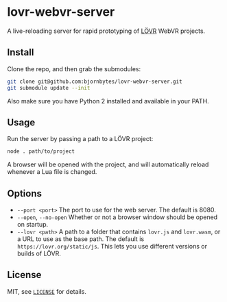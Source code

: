 lovr-webvr-server
===

A live-reloading server for rapid prototyping of [LÖVR](https://lovr.org) WebVR projects.

Install
---

Clone the repo, and then grab the submodules:

```sh
git clone git@github.com:bjornbytes/lovr-webvr-server.git
git submodule update --init
```

Also make sure you have Python 2 installed and available in your PATH.

Usage
---

Run the server by passing a path to a LÖVR project:

```sh
node . path/to/project
```

A browser will be opened with the project, and will automatically reload whenever a Lua file is
changed.

Options
---

- `--port <port>` The port to use for the web server.  The default is 8080.
- `--open`, `--no-open` Whether or not a browser window should be opened on startup.
- `--lovr <path>` A path to a folder that contains `lovr.js` and `lovr.wasm`, or a URL to use as the
  base path.  The default is `https://lovr.org/static/js`.  This lets you use different versions or
  builds of LÖVR.

License
---

MIT, see [`LICENSE`](LICENSE) for details.
